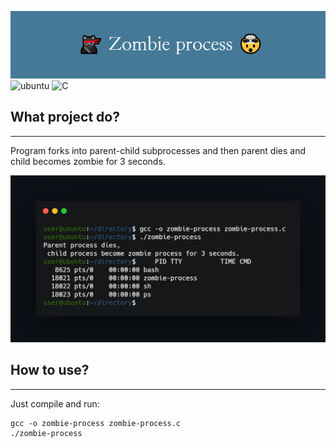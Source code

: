 ![project_banner](banner.png)
![ubuntu](https://img.shields.io/badge/Operating_System-Ubuntu-blueviolet)
![C](https://img.shields.io/badge/language-C-yellow)
## What project do?
___
Program forks into parent-child subprocesses and then parent dies and child becomes zombie for 3 seconds.

![terminal](execute.png)

## How to use?
___
Just compile and run:
```
gcc -o zombie-process zombie-process.c 
./zombie-process 
```
<!--https://banner.godori.dev/ height:150-->
<!--https://shields.io/-->
<!--https://carbon.now.sh/-->